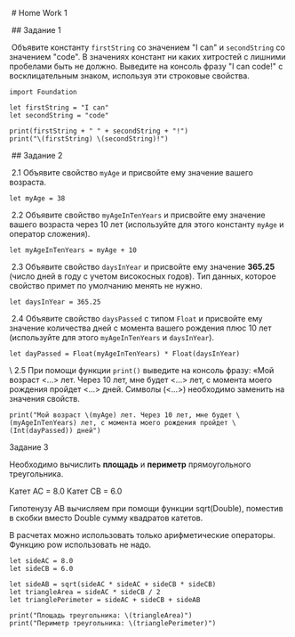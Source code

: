  # Home Work 1

 ## Задание 1

 Объявите константу `firstString` со значением "I can" и `secondString` со значением "code". В значениях констант ни каких хитростей с лишними пробелами быть не должно. Выведите на консоль фразу "I can code!" с восклицательным знаком, используя эти строковые свойства.

```
import Foundation

let firstString = "I can"
let secondString = "code"

print(firstString + " " + secondString + "!")
print("\(firstString) \(secondString)!")
```

 ## Задание 2

 2.1 Объявите свойство `myAge` и присвойте ему значение вашего возраста.

```
let myAge = 38
```

 2.2 Объявите свойство `myAgeInTenYears` и присвойте ему значение вашего возраста через 10 лет (используйте для этого константу `myAge` и оператор сложения).

```
let myAgeInTenYears = myAge + 10
```

 2.3 Объявите свойство `daysInYear` и присвойте ему значение **365.25** (число дней в году с учетом високосных годов). Тип данных, которое свойство примет по умолчанию менять не нужно.

```
let daysInYear = 365.25
```

 2.4 Объявите свойство `daysPassed` с типом `Float` и присвойте ему значение количества дней с момента вашего рождения плюс 10 лет (используйте для этого `myAgeInTenYears` и `daysInYear`).

```
let dayPassed = Float(myAgeInTenYears) * Float(daysInYear)
```

\ 2.5 При помощи функции `print()` выведите на консоль фразу: «Мой возраст <...> лет. Через 10 лет, мне будет <...> лет, с момента моего рождения пройдет <...> дней. Символы (<...>) необходимо заменить на значения свойств.

```
print("Мой возраст \(myAge) лет. Через 10 лет, мне будет \(myAgeInTenYears) лет, с момента моего рождения пройдет \(Int(dayPassed)) дней")
```

Задание 3

Необходимо вычислить **площадь** и **периметр** прямоугольного треугольника.

Катет AC = 8.0
Катет CB = 6.0

Гипотенузу AB вычисляем при помощи функции sqrt(Double), поместив в скобки вместо Double сумму квадратов катетов.

В расчетах можно использовать только арифметические операторы. Функцию pow использовать не надо.

```
let sideAC = 8.0
let sideCB = 6.0

let sideAB = sqrt(sideAC * sideAC + sideCB * sideCB)
let triangleArea = sideAC * sideCB / 2
let trianglePerimeter = sideAC + sideCB + sideAB

print("Площадь треугольника: \(triangleArea)")
print("Периметр треугольника: \(trianglePerimeter)")
```